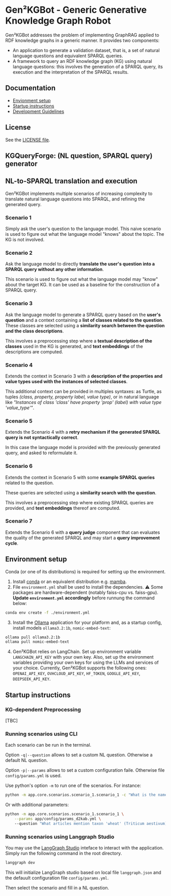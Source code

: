 # Gen²KGBot - Generic Generative Knowledge Graph Robot

Gen²KGBot addresses the problem of implementing GraphRAG applied to RDF knowledge graphs in a generic manner.
It provides two components:
- An application to generate a validation dataset, that is, a set of natural language questions and equivalent SPARQL queries.
- A framework to query an RDF knowledge graph (KG) using natural language questions: this involves the generation of a SPARQL query, its execution and the interpretation of the SPARQL results.


## Documentation

- [Envionment setup](#environment-setup)
- [Startup instructions](#startup-instructions)
- [Development Guidelines](doc/dev_guidelines.md)

## License

See the [LICENSE file](LICENSE).


## KGQueryForge: (NL question, SPARQL query) generator


## NL-to-SPARQL translation and execution

Gen²KGBot implements multiple scenarios of increasing complexity to translate natural language questions into SPARQL, and refining the generated query.

### Scenario 1
Simply ask the user's question to the language model. This naive scenario is used to figure out what the language model "knows" about the topic. The KG is not involved.

### Scenario 2
Ask the language model to directly **translate the user's question into a SPARQL query without any other information**.

This scenario is used to figure out what the language model may "know" about the target KG.
It can be used as a baseline for the construction of a SPARQL query.

### Scenario 3
Ask the language model to generate a SPARQL query based on the **user's question** and a context containing a **list of classes related to the question**.
These classes are selected using a **similarity search between the question and the class descriptions**.

This involves a preprocessing step where a **textual description of the classes** used in the KG is generated, and **text embeddings** of the descriptions are computed.

### Scenario 4
Extends the context in Scenario 3 with a **description of the properties and value types used with the instances of selected classes**.

This additional context can be provided in multiples syntaxes: as Turtle, as tuples _(class, property, property label, value type)_, 
or in natural language like _"Instances of class 'class' have property 'prop' (label) with value type 'value_type'"_.

### Scenario 5
Extends the Scenario 4 with a **retry mechanism if the generated SPARQL query is not syntactically correct**.

In this case the language model is provided with the previously generated query, and asked to reformulate it.

### Scenario 6
Extends the context in Scenario 5 with some **example SPARQL queries** related to the question.

These queries are selected using a **similarity search with the question**.

This involves a preprocessing step where existing SPARQL queries are provided, and **text embeddings** thereof are computed.

### Scenario 7
Extends the Scenario 6 with a **query judge** component that can evaluates the quality of the generated SPARQL and may start a **query improvement cycle**.



## Environment setup

Conda (or one of its distributions) is required for setting up the environment.

1) Install [conda](https://docs.conda.io/projects/conda/en/latest/user-guide/install/) or an equivalent distribution e.g. [mamba](https://mamba.readthedocs.io/en/latest/installation/mamba-installation.html).
2) File `environment.yml` shall be used to install the dependencies. 
⚠️ Some packages are hardware-dependent (notably faiss-cpu vs. faiss-gpu). 
**Update `environment.yml` accordingly** before runnung the command below:
```sh
conda env create -f ./environment.yml
```

3) Install the [Ollama](https://github.com/ollama/ollama) application for your platform and, as a startup config, install models `ollama3.2:1b`, `nomic-embed-text`:
```sh
ollama pull ollama3.2:1b
ollama pull nomic-embed-text
```

4) Gen²KGBot relies on LangChain. Set up environment variable `LANGCHAIN_API_KEY` with your own key.
Also, set up the environment variables providing your own keys for using the LLMs and services of your choice.
Currently, Gen²KGBot supports the following ones: `OPENAI_API_KEY`, `OVHCLOUD_API_KEY`, `HF_TOKEN`, `GOOGLE_API_KEY`, `DEEPSEEK_API_KEY`.



## Startup instructions

### KG-dependent Preprocessing

[TBC]

### Running scenarios using CLI

Each scenario can be run in the terminal. 

Option `-q|--question` allows to set a custom NL question. Otherwise a default NL question.

Option `-p|--params` allows to set a custom configuration faile. Otherwise file `config/params.yml` is used.

Use python's option `-m` to run one of the scenarios. For instance:

````bash
python -m app.core.scenarios.scenario_1.scenario_1 -c "What is the name of proteine X"
````

Or with additional parameters:

````bash
python -m app.core.scenarios.scenario_1.scenario_1 \
    --params app/config/params_d2kab.yml \ 
    --question "What articles mention taxon 'wheat' (Triticum aestivum) and trait 'resistance to Leaf rust'?"
````

### Running scenarios using Langgraph Studio

You may use the [LangGraph Studio](https://studio.langchain.com/) inteface to interact with the application. Simply run the following command in the root directory.

````bash
langgraph dev
````
This will initialize LangGraph studio based on local file `langgraph.json` and the defauult configuration file `config/params.yml`.

Then select the scenario and fill in a NL question.
